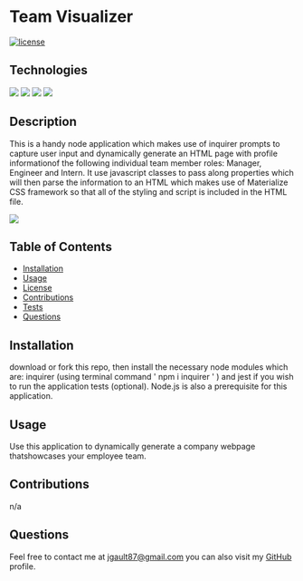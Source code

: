 # Team Visualizer
  
  [![license](https://img.shields.io/badge/License-MIT-green.svg)](https://opensource.org/licenses/MIT)

 
  
  ## Technologies
  ![](https://img.shields.io/badge/HTML5-brightgreen.svg)
![](https://img.shields.io/badge/javaScript-brightgreen.svg)
![](https://img.shields.io/badge/Node.js-brightgreen.svg)
![](https://img.shields.io/badge/WebkitModules-brightgreen.svg)


  ## Description 
  This is a handy node application which makes use of inquirer prompts to capture user input and dynamically generate an HTML page with profile informationof the following individual team member roles: Manager, Engineer and Intern. It use javascript classes to pass along properties which will then parse the information to an HTML which makes use of Materialize CSS framework so that all of the styling and script is included in the HTML file.

  ![](demo.gif)
  

  ## Table of Contents
  * [Installation](#installation)
  * [Usage](#usage)
  * [License](#license)
  * [Contributions](#contributions)
  * [Tests](#tests)
  * [Questions](#questions)
  
  ## Installation 
  download or fork this repo, then install the necessary node modules which are: inquirer (using terminal command ' npm i inquirer ' )  and jest if you wish to run the application tests (optional). Node.js is also a prerequisite for this application.

  ## Usage 
  Use this application to dynamically generate a company webpage thatshowcases your employee team.

  ## Contributions
  n/a


  ## Questions 
  
  Feel free to contact me at jgault87@gmail.com 
  you can also visit my [GitHub](https://github.com/jgault87) profile.
  



